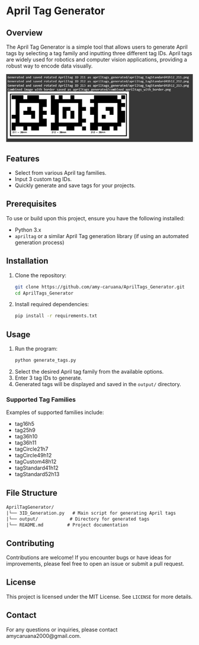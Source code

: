 # April Tag Generator

## Overview

The April Tag Generator is a simple tool that allows users to generate April tags by selecting a tag family and inputting three different tag IDs. April tags are widely used for robotics and computer vision applications, providing a robust way to encode data visually.

![Program Output](https://github.com/amy-caruana/ac-portfolio/blob/main/Projects/AprilTags_Generator/output.png)

## Features

- Select from various April tag families.
- Input 3 custom tag IDs.
- Quickly generate and save tags for your projects.

## Prerequisites

To use or build upon this project, ensure you have the following installed:

- Python 3.x
- `apriltag` or a similar April Tag generation library (if using an automated generation process)

## Installation

1. Clone the repository:
   ```bash
   git clone https://github.com/amy-caruana/AprilTags_Generator.git
   cd AprilTags_Generator
   ```
2. Install required dependencies:
   ```bash
   pip install -r requirements.txt
   ```

## Usage

1. Run the program:
   ```bash
   python generate_tags.py
   ```
2. Select the desired April tag family from the available options.
3. Enter 3 tag IDs to generate.
4. Generated tags will be displayed and saved in the `output/` directory.

### Supported Tag Families

Examples of supported families include:

- tag16h5
- tag25h9
- tag36h10
- tag36h11
- tagCircle21h7
- tagCircle49h12
- tagCustom48h12
- tagStandard41h12
- tagStandard52h13
  
## File Structure

```
AprilTagGenerator/
|└── 3ID_Generation.py   # Main script for generating April tags
|└── output/            # Directory for generated tags
|└── README.md         # Project documentation
```

## Contributing

Contributions are welcome! If you encounter bugs or have ideas for improvements, please feel free to open an issue or submit a pull request.

## License

This project is licensed under the MIT License. See `LICENSE` for more details.

## Contact

For any questions or inquiries, please contact amycaruana2000\@gmail.com.

